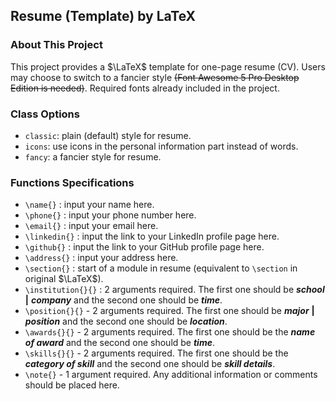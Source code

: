 ## Resume (Template) by LaTeX

### About This Project

This project provides a $\LaTeX$ template for one-page resume (CV). Users may choose to switch to a fancier style ~~(Font Awesome 5 Pro Desktop Edition is needed)~~. Required fonts already included in the project.

### Class Options

- `classic`: plain (default) style for resume.
- `icons`: use icons in the personal information part instead of words.
- `fancy`: a fancier style for resume.

### Functions Specifications

- `\name{}` : input your name here.
- `\phone{}` : input your phone number here.
- `\email{}` : input your email here.
- `\linkedin{}` : input the link to your LinkedIn profile page here.
- `\github{}` : input the link to your GitHub profile page here.
- `\address{}` : input your address here.
- `\section{}` : start of a module in resume (equivalent to `\section` in original $\LaTeX$).
- `\institution{}{}` : 2 arguments required. The first one should be **_school_** **|** **_company_** and the second one should be **_time_**.
- `\position{}{}` - 2 arguments required. The first one should be **_major_** **|** **_position_** and the second one should be **_location_**.
- `\awards{}{}` - 2 arguments required. The first one should be the **_name of award_** and the second one should be **_time_**.
- `\skills{}{}` - 2 arguments required. The first one should be the **_category of skill_** and the second one should be **_skill details_**.
- `\note{}` - 1 argument required. Any additional information or comments should be placed here.
